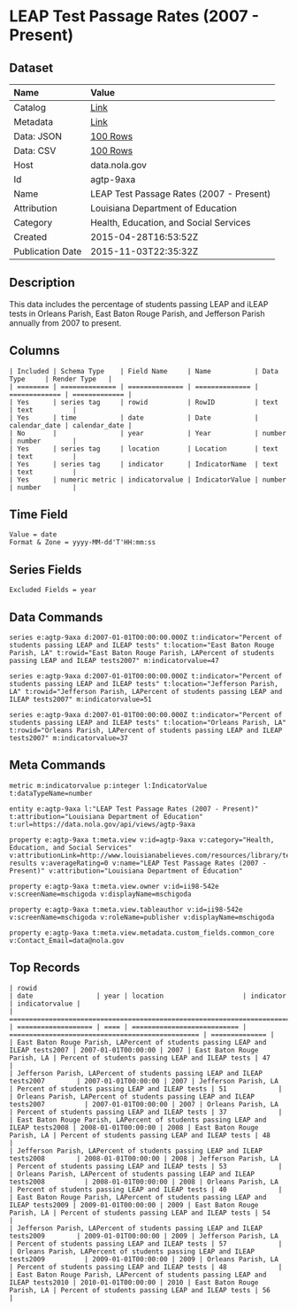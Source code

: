 # LEAP Test Passage Rates (2007 - Present)

## Dataset

| Name | Value |
| :--- | :---- |
| Catalog | [Link](https://catalog.data.gov/dataset/leap-test-passage-rates-2007-present) |
| Metadata | [Link](https://data.nola.gov/api/views/agtp-9axa) |
| Data: JSON | [100 Rows](https://data.nola.gov/api/views/agtp-9axa/rows.json?max_rows=100) |
| Data: CSV | [100 Rows](https://data.nola.gov/api/views/agtp-9axa/rows.csv?max_rows=100) |
| Host | data.nola.gov |
| Id | agtp-9axa |
| Name | LEAP Test Passage Rates (2007 - Present) |
| Attribution | Louisiana Department of Education |
| Category | Health, Education, and Social Services |
| Created | 2015-04-28T16:53:52Z |
| Publication Date | 2015-11-03T22:35:32Z |

## Description

This data includes the percentage of students passing LEAP and iLEAP tests in Orleans Parish, East Baton Rouge Parish, and Jefferson Parish annually from 2007 to present.

## Columns

```ls
| Included | Schema Type    | Field Name     | Name           | Data Type     | Render Type   |
| ======== | ============== | ============== | ============== | ============= | ============= |
| Yes      | series tag     | rowid          | RowID          | text          | text          |
| Yes      | time           | date           | Date           | calendar_date | calendar_date |
| No       |                | year           | Year           | number        | number        |
| Yes      | series tag     | location       | Location       | text          | text          |
| Yes      | series tag     | indicator      | IndicatorName  | text          | text          |
| Yes      | numeric metric | indicatorvalue | IndicatorValue | number        | number        |
```

## Time Field

```ls
Value = date
Format & Zone = yyyy-MM-dd'T'HH:mm:ss
```

## Series Fields

```ls
Excluded Fields = year
```

## Data Commands

```ls
series e:agtp-9axa d:2007-01-01T00:00:00.000Z t:indicator="Percent of students passing LEAP and ILEAP tests" t:location="East Baton Rouge Parish, LA" t:rowid="East Baton Rouge Parish, LAPercent of students passing LEAP and ILEAP tests2007" m:indicatorvalue=47

series e:agtp-9axa d:2007-01-01T00:00:00.000Z t:indicator="Percent of students passing LEAP and ILEAP tests" t:location="Jefferson Parish, LA" t:rowid="Jefferson Parish, LAPercent of students passing LEAP and ILEAP tests2007" m:indicatorvalue=51

series e:agtp-9axa d:2007-01-01T00:00:00.000Z t:indicator="Percent of students passing LEAP and ILEAP tests" t:location="Orleans Parish, LA" t:rowid="Orleans Parish, LAPercent of students passing LEAP and ILEAP tests2007" m:indicatorvalue=37
```

## Meta Commands

```ls
metric m:indicatorvalue p:integer l:IndicatorValue t:dataTypeName=number

entity e:agtp-9axa l:"LEAP Test Passage Rates (2007 - Present)" t:attribution="Louisiana Department of Education" t:url=https://data.nola.gov/api/views/agtp-9axa

property e:agtp-9axa t:meta.view v:id=agtp-9axa v:category="Health, Education, and Social Services" v:attributionLink=http://www.louisianabelieves.com/resources/library/test-results v:averageRating=0 v:name="LEAP Test Passage Rates (2007 - Present)" v:attribution="Louisiana Department of Education"

property e:agtp-9axa t:meta.view.owner v:id=ii98-542e v:screenName=mschigoda v:displayName=mschigoda

property e:agtp-9axa t:meta.view.tableauthor v:id=ii98-542e v:screenName=mschigoda v:roleName=publisher v:displayName=mschigoda

property e:agtp-9axa t:meta.view.metadata.custom_fields.common_core v:Contact_Email=data@nola.gov
```

## Top Records

```ls
| rowid                                                                           | date                | year | location                    | indicator                                        | indicatorvalue | 
| =============================================================================== | =================== | ==== | =========================== | ================================================ | ============== | 
| East Baton Rouge Parish, LAPercent of students passing LEAP and ILEAP tests2007 | 2007-01-01T00:00:00 | 2007 | East Baton Rouge Parish, LA | Percent of students passing LEAP and ILEAP tests | 47             | 
| Jefferson Parish, LAPercent of students passing LEAP and ILEAP tests2007        | 2007-01-01T00:00:00 | 2007 | Jefferson Parish, LA        | Percent of students passing LEAP and ILEAP tests | 51             | 
| Orleans Parish, LAPercent of students passing LEAP and ILEAP tests2007          | 2007-01-01T00:00:00 | 2007 | Orleans Parish, LA          | Percent of students passing LEAP and ILEAP tests | 37             | 
| East Baton Rouge Parish, LAPercent of students passing LEAP and ILEAP tests2008 | 2008-01-01T00:00:00 | 2008 | East Baton Rouge Parish, LA | Percent of students passing LEAP and ILEAP tests | 48             | 
| Jefferson Parish, LAPercent of students passing LEAP and ILEAP tests2008        | 2008-01-01T00:00:00 | 2008 | Jefferson Parish, LA        | Percent of students passing LEAP and ILEAP tests | 53             | 
| Orleans Parish, LAPercent of students passing LEAP and ILEAP tests2008          | 2008-01-01T00:00:00 | 2008 | Orleans Parish, LA          | Percent of students passing LEAP and ILEAP tests | 40             | 
| East Baton Rouge Parish, LAPercent of students passing LEAP and ILEAP tests2009 | 2009-01-01T00:00:00 | 2009 | East Baton Rouge Parish, LA | Percent of students passing LEAP and ILEAP tests | 54             | 
| Jefferson Parish, LAPercent of students passing LEAP and ILEAP tests2009        | 2009-01-01T00:00:00 | 2009 | Jefferson Parish, LA        | Percent of students passing LEAP and ILEAP tests | 57             | 
| Orleans Parish, LAPercent of students passing LEAP and ILEAP tests2009          | 2009-01-01T00:00:00 | 2009 | Orleans Parish, LA          | Percent of students passing LEAP and ILEAP tests | 48             | 
| East Baton Rouge Parish, LAPercent of students passing LEAP and ILEAP tests2010 | 2010-01-01T00:00:00 | 2010 | East Baton Rouge Parish, LA | Percent of students passing LEAP and ILEAP tests | 56             | 
```